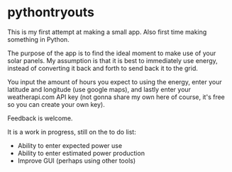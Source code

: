 # pythontryouts
This is my first attempt at making a small app.
Also first time making something in Python.

The purpose of the app is to find the ideal moment to make use of your solar panels.
My assumption is that it is best to immediately use energy,
instead of converting it back and forth to send back it to the grid.

You input the amount of hours you expect to using the energy, 
enter your latitude and longitude (use google maps),
and lastly enter your weatherapi.com API key (not gonna share my own here of course, it's free so you can create your own key).

Feedback is welcome.

It is a work in progress, still on the to do list:
- Ability to enter expected power use
- Ability to enter estimated power production
- Improve GUI (perhaps using other tools)
